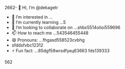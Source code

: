 2662- 👋 Hi, I’m @dekagetr
- 👀 I’m interested in ...
- 🌱 I’m currently learning ...5
- 💞️ I’m looking to collaborate on ...shbx5514olioi559696
- 📫 How to reach me ...543546455448
- 😄 Pronouns: ...fhgasd558523cvbhg
- sfddsfvbc12312
- ⚡ Fun fact: ...85dgf58wrsdfукц63663
fds139333
<!---ads2dfg
dekagetr/dekagetr is a ✨ special ✨ repositor456y becaus456 its `README.md` (this file) appears on your GitHub profildgfe.696
You can click the Preview link to take a look at your changes.vh
--->562
